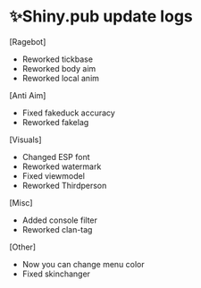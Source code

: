 # ✨Shiny.pub update logs
 [Ragebot]

- Reworked tickbase
- Reworked body aim
- Reworked local anim


 [Anti Aim]
 
- Fixed fakeduck accuracy
- Reworked fakelag

 [Visuals]
 
- Changed ESP font
- Reworked watermark
- Fixed viewmodel
- Reworked Thirdperson

 [Misc]
 
- Added console filter
- Reworked clan-tag


 [Other]
 
- Now you can change menu color
- Fixed skinchanger

